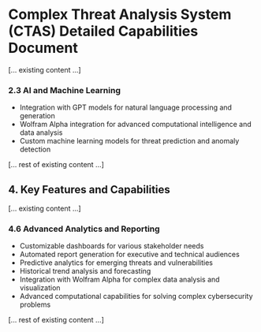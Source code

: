 # Complex Threat Analysis System (CTAS) Detailed Capabilities Document

[... existing content ...]

### 2.3 AI and Machine Learning
- Integration with GPT models for natural language processing and generation
- Wolfram Alpha integration for advanced computational intelligence and data analysis
- Custom machine learning models for threat prediction and anomaly detection

[... rest of existing content ...]

## 4. Key Features and Capabilities

[... existing content ...]

### 4.6 Advanced Analytics and Reporting
- Customizable dashboards for various stakeholder needs
- Automated report generation for executive and technical audiences
- Predictive analytics for emerging threats and vulnerabilities
- Historical trend analysis and forecasting
- Integration with Wolfram Alpha for complex data analysis and visualization
- Advanced computational capabilities for solving complex cybersecurity problems

[... rest of existing content ...]